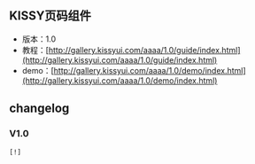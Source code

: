 ## KISSY页码组件

* 版本：1.0
* 教程：[http://gallery.kissyui.com/aaaa/1.0/guide/index.html](http://gallery.kissyui.com/aaaa/1.0/guide/index.html)
* demo：[http://gallery.kissyui.com/aaaa/1.0/demo/index.html](http://gallery.kissyui.com/aaaa/1.0/demo/index.html)

## changelog

### V1.0

    [!]


